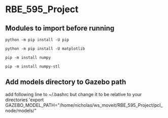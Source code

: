 # RBE_595_Project

## Modules to import before running

`python -m pip install -U pip`

`python -m pip install -U matplotlib`

`pip -m install numpy`


`pip -m install numpy-stl`

## Add models directory to Gazebo path
add following line to ~/.bashrc but change it to be relative to your directories
'export GAZEBO_MODEL_PATH="/home/nicholas/ws_moveit/RBE_595_Project/pcl_node/models/"
